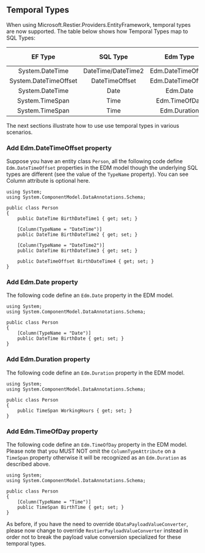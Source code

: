 ## Temporal Types

When using Microsoft.Restier.Providers.EntityFramework, temporal types are now supported. The table below shows how Temporal Types map to SQL Types:

|        EF Type        |      SQL Type      |      Edm Type      | Need ColumnAttribute? |
|:---------------------:|:------------------:|:------------------:|:---------------------:|
| System.DateTime       | DateTime/DateTime2 | Edm.DateTimeOffset | Y                     |
| System.DateTimeOffset | DateTimeOffset     | Edm.DateTimeOffset | N                     |
| System.DateTime       | Date               | Edm.Date           | Y                     |
| System.TimeSpan       | Time               | Edm.TimeOfDay      | Y                     |
| System.TimeSpan       | Time               | Edm.Duration       | N                     |

The next sections illustrate how to use use temporal types in various scenarios.

### Add Edm.DateTimeOffset property
Suppose you have an entity class `Person`, all the following code define `Edm.DateTimeOffset` properties in the EDM model though the underlying SQL types are different (see the value of the `TypeName` property). You can see Column attribute is optional here.


    using System;
    using System.ComponentModel.DataAnnotations.Schema;
    
    public class Person
    {
        public DateTime BirthDateTime1 { get; set; }

        [Column(TypeName = "DateTime")]
        public DateTime BirthDateTime2 { get; set; }

        [Column(TypeName = "DateTime2")]
        public DateTime BirthDateTime3 { get; set; }

        public DateTimeOffset BirthDateTime4 { get; set; }
    }


### Add Edm.Date property
The following code define an `Edm.Date` property in the EDM model.

    using System;
    using System.ComponentModel.DataAnnotations.Schema;
    
    public class Person
    {
        [Column(TypeName = "Date")]
        public DateTime BirthDate { get; set; }
    }

### Add Edm.Duration property
The following code define an `Edm.Duration` property in the EDM model.

    using System;
    using System.ComponentModel.DataAnnotations.Schema;

    public class Person
    {
        public TimeSpan WorkingHours { get; set; }
    }

### Add Edm.TimeOfDay property
The following code define an `Edm.TimeOfDay` property in the EDM model. Please note that you MUST NOT omit the `ColumnTypeAttribute` on a `TimeSpan` property otherwise it will be recognized as an `Edm.Duration` as described above.

    using System;
    using System.ComponentModel.DataAnnotations.Schema;

    public class Person
    {
        [Column(TypeName = "Time")]
        public TimeSpan BirthTime { get; set; }
    }

As before, if you have the need to override `ODataPayloadValueConverter`, please now change to override `RestierPayloadValueConverter` instead in order not to break the payload value conversion specialized for these temporal types.